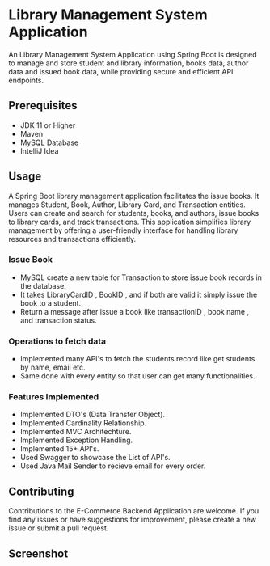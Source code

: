 
# Library Management System Application

An Library Management System Application using Spring Boot is designed to manage and store student and library information, books data, author data and issued book data, while providing secure and efficient API endpoints.


## Prerequisites

- JDK 11 or Higher
- Maven
- MySQL Database
- IntelliJ Idea 
##  Usage

A Spring Boot library management application facilitates the issue books. It manages Student, Book, Author, Library Card, and Transaction entities. Users can create and search for students, books, and authors, issue books to library cards, and track transactions. This application simplifies library management by offering a user-friendly interface for handling library resources and transactions efficiently.

### Issue Book
- MySQL create a new table for Transaction to store issue book records in the database.
- It takes LibraryCardID , BookID , and if both are valid it simply issue the book to a student.
- Return a message after issue a book like transactionID , book name , and transaction status.

### Operations to fetch data
- Implemented many API's to fetch the students record like get students by name, email etc.
- Same done with every entity so that user can get many functionalities.

### Features Implemented
- Implemented DTO's (Data Transfer Object).
- Implemented Cardinality Relationship.
- Implemented MVC Architechture.
- Implemented Exception Handling.
- Implemented 15+ API's.
- Used Swagger to showcase the List of API's.
- Used Java Mail Sender to recieve email for every order.



## Contributing

Contributions to the E-Commerce Backend Application are welcome. If you find any issues or have suggestions for improvement, please create a new issue or submit a pull request.

## Screenshot
